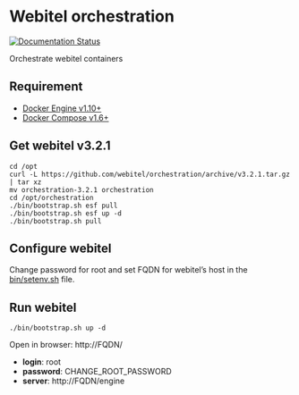 # Webitel orchestration

[![Documentation Status](https://readthedocs.org/projects/webitel/badge/?version=latest)](http://api.webitel.com/en/latest/?badge=latest)

Orchestrate webitel containers 

## Requirement

- [Docker Engine v1.10+](https://docs.docker.com/engine/installation/)
- [Docker Compose v1.6+](https://docs.docker.com/compose/install/)

## Get webitel v3.2.1

	cd /opt
	curl -L https://github.com/webitel/orchestration/archive/v3.2.1.tar.gz | tar xz
	mv orchestration-3.2.1 orchestration
	cd /opt/orchestration
	./bin/bootstrap.sh esf pull
	./bin/bootstrap.sh esf up -d
	./bin/bootstrap.sh pull

## Configure webitel

Change password for root and set FQDN for webitel’s host in the [bin/setenv.sh](bin/setenv.sh) file.

## Run webitel

	./bin/bootstrap.sh up -d

Open in browser: http://FQDN/

- **login**: root
- **password**: CHANGE_ROOT_PASSWORD
- **server**: http://FQDN/engine
